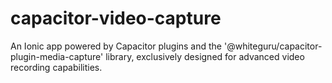 # capacitor-video-capture
An Ionic app powered by Capacitor plugins and the '@whiteguru/capacitor-plugin-media-capture' library, exclusively designed for advanced video recording capabilities.
